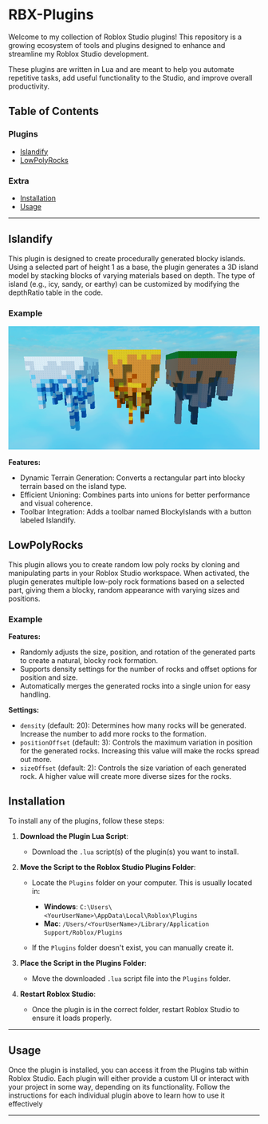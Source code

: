 # RBX-Plugins

Welcome to my collection of Roblox Studio plugins! This repository is a growing ecosystem of tools and plugins designed to enhance and streamline my Roblox Studio development.

These plugins are written in Lua and are meant to help you automate repetitive tasks, add useful functionality to the Studio, and improve overall productivity.

## Table of Contents

### Plugins

- [Islandify](#islandify)
- [LowPolyRocks](#lowpolyrocks)

### Extra

- [Installation](#installation)
- [Usage](#usage)


---


## Islandify

This plugin is designed to create procedurally generated blocky islands. Using a selected part of height 1 as a base, the plugin generates a 3D island model by stacking blocks of varying materials based on depth. The type of island (e.g., icy, sandy, or earthy) can be customized by modifying the depthRatio table in the code. 

### Example
<img src="https://github.com/xavierhampton/RBX-Plugins/blob/main/examples/IslandExamples.png">


**Features:**
- Dynamic Terrain Generation: Converts a rectangular part into blocky terrain based on the island type.
- Efficient Unioning: Combines parts into unions for better performance and visual coherence.
- Toolbar Integration: Adds a toolbar named BlockyIslands with a button labeled Islandify.

## LowPolyRocks

This plugin allows you to create random low poly rocks by cloning and manipulating parts in your Roblox Studio workspace. When activated, the plugin generates multiple low-poly rock formations based on a selected part, giving them a blocky, random appearance with varying sizes and positions.

### Example


**Features:**
- Randomly adjusts the size, position, and rotation of the generated parts to create a natural, blocky rock formation.
- Supports density settings for the number of rocks and offset options for position and size.
- Automatically merges the generated rocks into a single union for easy handling.
  

**Settings:**
- ```density``` (default: 20): Determines how many rocks will be generated. Increase the number to add more rocks to the formation.
- ```positionOffset``` (default: 3): Controls the maximum variation in position for the generated rocks. Increasing this value will make the rocks spread out more.
- ```sizeOffset``` (default: 2): Controls the size variation of each generated rock. A higher value will create more diverse sizes for the rocks.


## Installation

To install any of the plugins, follow these steps:

1. **Download the Plugin Lua Script**:
   - Download the `.lua` script(s) of the plugin(s) you want to install.

2. **Move the Script to the Roblox Studio Plugins Folder**:
   - Locate the `Plugins` folder on your computer. This is usually located in:
     - **Windows**: `C:\Users\<YourUserName>\AppData\Local\Roblox\Plugins`
     - **Mac**: `/Users/<YourUserName>/Library/Application Support/Roblox/Plugins`
   
   - If the `Plugins` folder doesn't exist, you can manually create it.

3. **Place the Script in the Plugins Folder**:
   - Move the downloaded `.lua` script file into the `Plugins` folder.

4. **Restart Roblox Studio**:
   - Once the plugin is in the correct folder, restart Roblox Studio to ensure it loads properly.
---

## Usage

Once the plugin is installed, you can access it from the Plugins tab within Roblox Studio. Each plugin will either provide a custom UI or interact with your project in some way, depending on its functionality. Follow the instructions for each individual plugin above to learn how to use it effectively

---

